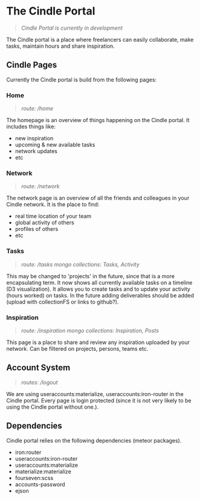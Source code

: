 # The Cindle Portal
>*Cindle Portal is currently in development*

The Cindle portal is a place where freelancers can easily collaborate, make tasks, maintain hours and share inspiration.

## Cindle Pages
Currently the Cindle portal is build from the following pages:

### Home
>*route: /home*

The homepage is an overview of things happening on the Cindle portal. It includes things like:
- new inspiration
- upcoming & new available tasks
- network updates
- etc

### Network
>*route: /network*

The network page is an overview of all the friends and colleagues in your Cindle network. It is the place to find:
- real time location of your team
- global activity of others
- profiles of others
- etc

### Tasks
>*route: /tasks*
>*mongo collections: Tasks, Activity*

This may be changed to 'projects' in the future, since that is a more encapsulating term. It now shows all currently available tasks on a timeline (D3 visualization). It allows you to create tasks and to update your activity (hours worked) on tasks. In the future adding deliverables should be added (upload with collectionFS or links to github?).

### Inspiration
>*route: /inspiration*
>*mongo collections: Inspiration, Posts*

This page is a place to share and review any inspiration uploaded by your network. Can be filtered on projects, persons, teams etc.


##  Account System
>*routes: /logout*

We are using useraccounts:materialize, useraccounts:iron-router in the Cindle portal. Every page is login protected (since it is not very likely to be using the Cindle portal without one.). 

## Dependencies
Cindle portal relies on the following dependencies (meteor packages).

- iron:router
- useraccounts:iron-router
- useraccounts:materialize
- materialize:materialize
- fourseven:scss
- accounts-password
- ejson